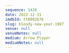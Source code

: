 ```yaml
---
sequence: 1428
date: 2022-12-31
imdbId: tt0092676
slug: bloody-new-year-1987
venue: null
venueNotes: null
medium: Arrow Player
mediumNotes: null
---
```

